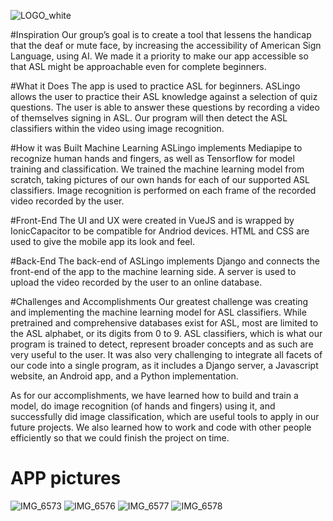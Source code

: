 ![LOGO_white](https://user-images.githubusercontent.com/90705245/200184883-02a83129-6122-4ed6-b979-40979d5824d7.png)

#Inspiration
Our group’s goal is to create a tool that lessens the handicap that the deaf or mute face, by increasing the accessibility of American Sign Language, using AI. We made it a priority to make our app accessible so that ASL might be approachable even for complete beginners.

#What it Does
The app is used to practice ASL for beginners. ASLingo allows the user to practice their ASL knowledge against a selection of quiz questions. The user is able to answer these questions by recording a video of themselves signing in ASL. Our program will then detect the ASL classifiers within the video using image recognition.

#How it was Built
Machine Learning
ASLingo implements Mediapipe to recognize human hands and fingers, as well as Tensorflow for model training and classification. We trained the machine learning model from scratch, taking pictures of our own hands for each of our supported ASL classifiers. Image recognition is performed on each frame of the recorded video recorded by the user.

#Front-End
The UI and UX were created in VueJS and is wrapped by IonicCapacitor to be compatible for Andriod devices. HTML and CSS are used to give the mobile app its look and feel.

#Back-End
The back-end of ASLingo implements Django and connects the front-end of the app to the machine learning side. A server is used to upload the video recorded by the user to an online database.

#Challenges and Accomplishments
Our greatest challenge was creating and implementing the machine learning model for ASL classifiers. While pretrained and comprehensive databases exist for ASL, most are limited to the ASL alphabet, or its digits from 0 to 9. ASL classifiers, which is what our program is trained to detect, represent broader concepts and as such are very useful to the user. It was also very challenging to integrate all facets of our code into a single program, as it includes a Django server, a Javascript website, an Android app, and a Python implementation.

As for our accomplishments, we have learned how to build and train a model, do image recognition (of hands and fingers) using it, and successfully did image classification, which are useful tools to apply in our future projects. We also learned how to work and code with other people efficiently so that we could finish the project on time.

# APP pictures
![IMG_6573](https://user-images.githubusercontent.com/90705245/200184922-133d5538-c291-4160-ab46-379009a83f64.jpg)
![IMG_6576](https://user-images.githubusercontent.com/90705245/200184940-386079b1-9cf5-42f5-ab56-5b20c6d81f0a.jpg)
![IMG_6577](https://user-images.githubusercontent.com/90705245/200184970-4cd9e2a7-fb76-4693-a648-220246fc9d27.jpg)
![IMG_6578](https://user-images.githubusercontent.com/90705245/200184984-ef726b7a-c5e2-4488-ba06-9d5a2152aba4.jpg)

